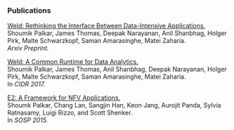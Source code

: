 ### Publications

[Weld: Rethinking the Interface Between Data-Intensive Applications.](https://arxiv.org/abs/1709.06416)
<br>
Shoumik Palkar, James Thomas, Deepak Narayanan, Anil Shanbhag, Holger Pirk, Malte Schwarzkopf, Saman Amarasinghe, Matei Zaharia.
<br>
_Arxiv Preprint._

[Weld: A Common Runtime for Data Analytics.](static/papers/cidr-weld.pdf)
<br>
Shoumik Palkar, James Thomas, Anil Shanbhag, Deepak Narayanan, Holger Pirk, Malte Schwarzkopf, Saman Amarasinghe, Matei Zaharia.
<br>
In _CIDR 2017._
    
[E2: A Framework for NFV Applications.](static/papers/e2-sosp.pdf)
<br>
Shoumk Palkar, Chang Lan, Sangjin Han, Keon Jang, Aurojit Panda, Sylvia Ratnasamy, Luigi Rizzo, and Scott Shenker.
<br>
In _SOSP 2015._
